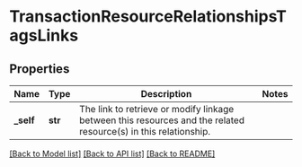 # TransactionResourceRelationshipsTagsLinks

## Properties
Name | Type | Description | Notes
------------ | ------------- | ------------- | -------------
**_self** | **str** | The link to retrieve or modify linkage between this resources and the related resource(s) in this relationship.  | 

[[Back to Model list]](../README.md#documentation-for-models) [[Back to API list]](../README.md#documentation-for-api-endpoints) [[Back to README]](../README.md)

